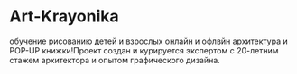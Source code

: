 # Art-Krayonika
обучение рисованию детей и взрослых онлайн и офлвйн архитектура и POP-UP книжки!Проект создан и курируется экспертом с 20-летним стажем архитектора и опытом графического дизайна.
